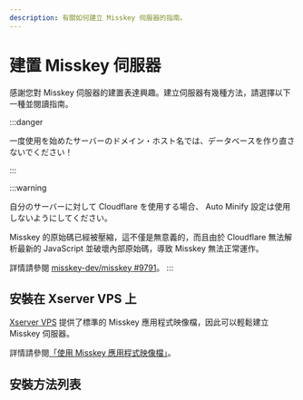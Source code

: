 ```yaml
---
description: 有關如何建立 Misskey 伺服器的指南。
---
```


# 建置 Misskey 伺服器

感謝您對 Misskey 伺服器的建置表達興趣。建立伺服器有幾種方法，請選擇以下一種並閱讀指南。

:::danger

一度使用を始めたサーバーのドメイン・ホスト名では、データベースを作り直さないでください！

:::

:::warning

自分のサーバーに対して Cloudflare を使用する場合、 Auto Minify 設定は使用しないようにしてください。

Misskey 的原始碼已經被壓縮，這不僅是無意義的，而且由於 Cloudflare 無法解析最新的 JavaScript 並破壞內部原始碼，導致 Misskey 無法正常運作。

詳情請參閱 [misskey-dev/misskey #9791](https://github.com/misskey-dev/misskey/issues/9791)。
:::

## 安裝在 Xserver VPS 上

[Xserver VPS](https://vps.xserver.ne.jp/) 提供了標準的 Misskey 應用程式映像檔，因此可以輕鬆建立 Misskey 伺服器。

詳情請參閱[「使用 Misskey 應用程式映像檔」](https://vps.xserver.ne.jp/support/manual/man_server_app_use_misskey.php)。

## 安裝方法列表

<MkIndex />
